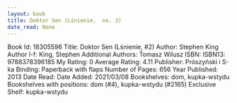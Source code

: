 ```yaml
---
layout: book
title: Doktor Sen (Lśnienie,  no. 2)
date_read: None
---
```


Book Id: 18305596
Title: Doktor Sen (Lśnienie, #2)
Author: Stephen King
Author l-f: King, Stephen
Additional Authors: Tomasz Wilusz
ISBN: 
ISBN13: 9788378396185
My Rating: 0
Average Rating: 4.11
Publisher: Prószyński i S-ka
Binding: Paperback with flaps
Number of Pages: 656
Year Published: 2013
Date Read: 
Date Added: 2021/03/08
Bookshelves: dom, kupka-wstydu
Bookshelves with positions: dom (#4), kupka-wstydu (#2165)
Exclusive Shelf: kupka-wstydu

